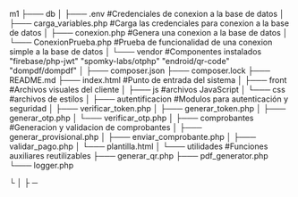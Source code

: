 m1
├─── db
│     ├─── .env #Credenciales de conexion a la base de datos
│     ├─── carga_variables.php #Carga las credenciales para conexion a la base de datos
│     ├─── conexion.php #Genera una conexion a la base de datos
│     └─── ConexionPrueba.php #Prueba de funcionalidad de una conexion simple a la base de datos
│
└─── vendor #Componentes instalados "firebase/php-jwt" "spomky-labs/otphp" "endroid/qr-code" "dompdf/dompdf"
│
├─── composer.json
├─── composer.lock
├─── README.md
├─── index.html #Punto de entrada del sistema
│
├─── front #Archivos visuales del cliente
│     ├─── js #archivos JavaScript
│     └─── css #archivos de estilos
│
├─── autentificacion #Modulos para autenticación y seguridad
│     ├─── verificar_token.php
│     ├─── generar_token.php
│     ├─── generar_otp.php
│     └─── verificar_otp.php
│
├─── comprobantes #Generacion y validacion de comprobantes
│     ├─── generar_provisional.php
│     ├─── enviar_comprobante.php
│     ├─── validar_pago.php
│     └─── plantilla.html
│
└─── utilidades #Funciones auxiliares reutilizables
      ├─── generar_qr.php
      ├─── pdf_generator.php
      └─── logger.php

└
│
├
─